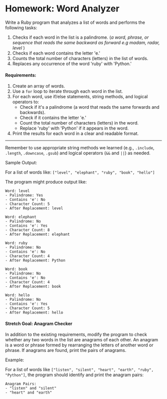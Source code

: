 # Homework: Word Analyzer

Write a Ruby program that analyzes a list of words and performs the following tasks:

1. Checks if each word in the list is a palindrome. (_a word, phrase, or sequence that reads the same backward as forward e.g madam, radar, level_ )
2. Checks if each word contains the letter 'e.'
3. Counts the total number of characters (letters) in the list of words.
4. Replaces any occurrence of the word 'ruby' with 'Python.'


#### Requirements:

1. Create an array of words.
2. Use a `for` loop to iterate through each word in the list.
3. For each word, use if/else statements, string methods, and logical operators to:
    - Check if it's a palindrome (a word that reads the same forwards and backwards).
    - Check if it contains the letter 'e.'
    - Count the total number of characters (letters) in the word.
    - Replace 'ruby' with 'Python' if it appears in the word.
4. Print the results for each word in a clear and readable format.

_______
Remember to use appropriate string methods we learned (e.g., `.include`, `.length`, `.downcase`, `.gsub`) and logical operators (`&&` and `||`) as needed.

Sample Output:

For a list of words like: `["level", "elephant", "ruby", "book", "hello"]`

The program might produce output like:

```
Word: level
- Palindrome: Yes
- Contains 'e': No
- Character Count: 5
- After Replacement: level

Word: elephant
- Palindrome: No
- Contains 'e': Yes
- Character Count: 8
- After Replacement: elephant

Word: ruby
- Palindrome: No
- Contains 'e': No
- Character Count: 4
- After Replacement: Python

Word: book
- Palindrome: No
- Contains 'e': No
- Character Count: 4
- After Replacement: book

Word: hello
- Palindrome: No
- Contains 'e': Yes
- Character Count: 5
- After Replacement: hello

```

#### Stretch Goal: Anagram Checker

In addition to the existing requirements, modify the program to check whether any two words in the list are anagrams of each other. An anagram is a word or phrase formed by rearranging the letters of another word or phrase. If anagrams are found, print the pairs of anagrams.

Example:

For a list of words like `["listen", "silent", "heart", "earth", "ruby", "Python"]`, the program should identify and print the anagram pairs:

```
Anagram Pairs:
- "listen" and "silent"
- "heart" and "earth"
```